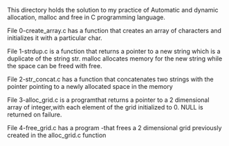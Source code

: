 This directory holds the solution to my practice of Automatic and dynamic
allocation, malloc and free in C programming language.

File 0-create_array.c has a function that creates an array of characters and 
initializes it with a particular char. 

File 1-strdup.c is a function that returns a pointer to a new string which
is a duplicate of the string str. malloc allocates memory for the new 
string while the space can be freed with free.

File 2-str_concat.c has a function that concatenates two strings with the
pointer pointing to a newly allocated space in the memory

File 3-alloc_grid.c is a programthat returns a pointer to a 2 dimensional array
of integer,with each element of the grid initialized to 0. NULL is returned 
on failure.

File 4-free_grid.c has a program -that frees a 2 dimensional grid previously created in the
alloc_grid.c function
